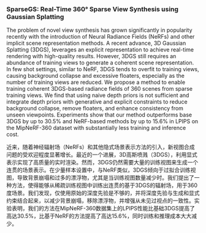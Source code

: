 ### SparseGS: Real-Time 360° Sparse View Synthesis using Gaussian Splatting

The problem of novel view synthesis has grown significantly in popularity recently with the introduction of Neural Radiance Fields (NeRFs) and other implicit scene representation methods. A recent advance, 3D Gaussian Splatting (3DGS), leverages an explicit representation to achieve real-time rendering with high-quality results. However, 3DGS still requires an abundance of training views to generate a coherent scene representation. In few shot settings, similar to NeRF, 3DGS tends to overfit to training views, causing background collapse and excessive floaters, especially as the number of training views are reduced. We propose a method to enable training coherent 3DGS-based radiance fields of 360 scenes from sparse training views. We find that using naive depth priors is not sufficient and integrate depth priors with generative and explicit constraints to reduce background collapse, remove floaters, and enhance consistency from unseen viewpoints. Experiments show that our method outperforms base 3DGS by up to 30.5% and NeRF-based methods by up to 15.6% in LPIPS on the MipNeRF-360 dataset with substantially less training and inference cost.

近来，随着神经辐射场（NeRFs）和其他隐式场景表示方法的引入，新视图合成问题的受欢迎程度显著增长。最近的一个进展，3D高斯喷溅（3DGS），利用显式表示实现了高质量的实时渲染。然而，3DGS仍然需要大量的训练视图来生成一个连贯的场景表示。在少量样本设置中，与NeRF类似，3DGS倾向于过拟合训练视图，导致背景崩塌和过多的漂浮物，尤其是当训练视图数量减少时。我们提出了一种方法，使得能够从稀疏训练视图中训练出连贯的基于3DGS的辐射场，用于360度场景。我们发现，仅使用原始的深度先验是不够的，并将深度先验与生成和显式约束结合起来，以减少背景崩塌，移除漂浮物，并增强从未见过视点的一致性。实验表明，我们的方法在MipNeRF-360数据集上的LPIPS性能比基础3DGS提高了高达30.5%，比基于NeRF的方法提高了高达15.6%，同时训练和推理成本大大减少。
